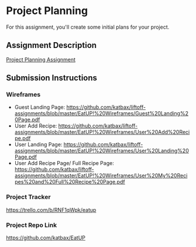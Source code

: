 # Project Planning
For this assignment, you'll create some initial plans for your project.

## Assignment Description
[Project Planning Assignment](https://education.launchcode.org/liftoff/modules/assignments/project-planning)

## Submission Instructions

### Wireframes

- Guest Landing Page: https://github.com/katbax/liftoff-assignments/blob/master/EatUP!%20Wireframes/Guest%20Landing%20Page.pdf
- User Add Recipe: https://github.com/katbax/liftoff-assignments/blob/master/EatUP!%20Wireframes/User%20Add%20Recipe.pdf
- User Landing Page: https://github.com/katbax/liftoff-assignments/blob/master/EatUP!%20Wireframes/User%20Landing%20Page.pdf
- User Add Recipe Page/ Full Recipe Page: https://github.com/katbax/liftoff-assignments/blob/master/EatUP!%20Wireframes/User%20My%20Recipes%20and%20Full%20Recipe%20Page.pdf

### Project Tracker

https://trello.com/b/RNF1qWpk/eatup

### Project Repo Link

https://github.com/katbax/EatUP
